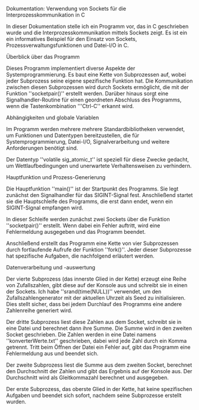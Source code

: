 Dokumentation:
Verwendung von Sockets für die Interprozesskommunikation in C

In dieser Dokumentation stelle ich ein Programm vor, das in C geschrieben wurde und die Interprozesskommunikation mittels Sockets zeigt. Es ist ein ein informatives Beispiel für den Einsatz von Sockets, Prozessverwaltungsfunktionen und Datei-I/O in C.


Überblick über das Programm

Dieses Programm implementiert diverse Aspekte der Systemprogrammierung. Es baut eine Kette von Subprozessen auf, wobei jeder Subprozess seine eigene spezifische Funktion hat. Die Kommunikation zwischen diesen Subprozessen wird durch Sockets ermöglicht, die mit der Funktion ''socketpair()'' erstellt werden. Darüber hinaus sorgt eine Signalhandler-Routine für einen geordneten Abschluss des Programms, wenn die Tastenkombination '''Ctrl-C'' erkannt wird. 

Abhängigkeiten und globale Variablen

Im Programm werden mehrere mehrere Standardbibliotheken verwendet, um Funktionen und Datentypen bereitzustellen, die für Systemprogrammierung, Datei-I/O, Signalverarbeitung und weitere Anforderungen benötigt sind.

Der Datentyp ''volatile sig_atomic_t'' ist speziell für diese Zwecke gedacht, um Wettlaufbedingungen und unerwartete Verhaltensweisen zu verhindern.


Hauptfunktion und Prozess-Generierung

Die Hauptfunktion ''main()'' ist der Startpunkt des Programms. Sie legt zunächst den Signalhandler für das SIGINT-Signal fest. Anschließend startet sie die Hauptschleife des Programms, die erst dann endet, wenn ein SIGINT-Signal empfangen wird.

In dieser Schleife werden zunächst zwei Sockets über die Funktion ''socketpair()'' erstellt. Wenn dabei ein Fehler auftritt, wird eine Fehlermeldung ausgegeben und das Programm beendet.

Anschließend erstellt das Programm eine Kette von vier Subprozessen durch fortlaufende Aufrufe der Funktion ''fork()''. Jeder dieser Subprozesse hat spezifische Aufgaben, die nachfolgend erläutert werden.






Datenverarbeitung und -auswertung

Der vierte Subprozess (das innerste Glied in der Kette) erzeugt eine Reihe von Zufallszahlen, gibt diese auf der Konsole aus und schreibt sie in einen der Sockets. Ich habe ''srand(time(NULL))'' verwendet, um den Zufallszahlengenerator mit der aktuellen Uhrzeit als Seed zu initialisieren. Dies stellt sicher, dass bei jedem Durchlauf des Programms eine andere Zahlenreihe generiert wird.

Der dritte Subprozess liest diese Zahlen aus dem Socket, schreibt sie in eine Datei und berechnet dann ihre Summe. Die Summe wird in den zweiten Socket geschrieben. Die Zahlen werden in eine Datei namens ''konverterWerte.txt'' geschrieben, dabei wird jede Zahl durch ein Komma getrennt. Tritt beim Öffnen der Datei ein Fehler auf, gibt das Programm eine Fehlermeldung aus und beendet sich.

Der zweite Subprozess liest die Summe aus dem zweiten Socket, berechnet den Durchschnitt der Zahlen und gibt das Ergebnis auf der Konsole aus. Der Durchschnitt wird als Gleitkommazahl berechnet und ausgegeben.

Der erste Subprozess, das oberste Glied in der Kette, hat keine spezifischen Aufgaben und beendet sich sofort, nachdem seine Subprozesse erstellt wurden.
